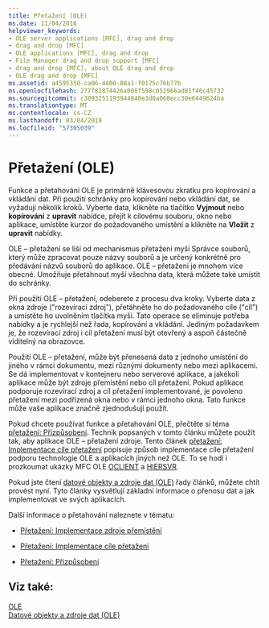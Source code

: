 ```yaml
---
title: Přetažení (OLE)
ms.date: 11/04/2016
helpviewer_keywords:
- OLE server applications [MFC], drag and drop
- drag and drop [MFC]
- OLE applications [MFC], drag and drop
- File Manager drag and drop support [MFC]
- drag and drop [MFC], about OLE drag and drop
- OLE drag and drop [MFC]
ms.assetid: a4595350-ca06-4400-88a1-f0175c76b77b
ms.openlocfilehash: 277f82874426a008f598c052966ad81f46c45732
ms.sourcegitcommit: c3093251193944840e3d0a068ecc30e6449624ba
ms.translationtype: MT
ms.contentlocale: cs-CZ
ms.lasthandoff: 03/04/2019
ms.locfileid: "57305039"
---
```

# <a name="drag-and-drop-ole"></a>Přetažení (OLE)

Funkce a přetahování OLE je primárně klávesovou zkratku pro kopírování a vkládání dat. Při použití schránky pro kopírování nebo vkládání dat, se vyžadují několik kroků. Vyberte data, klikněte na tlačítko **Vyjmout** nebo **kopírování** z **upravit** nabídce, přejít k cílovému souboru, okno nebo aplikace, umístěte kurzor do požadovaného umístění a klikněte na **Vložit** z **upravit** nabídky.

OLE – přetažení se liší od mechanismus přetažení myší Správce souborů, který může zpracovat pouze názvy souborů a je určený konkrétně pro předávání názvů souborů do aplikace. OLE – přetažení je mnohem více obecné. Umožňuje přetáhnout myší všechna data, která můžete také umístit do schránky.

Při použití OLE – přetažení, odeberete z procesu dva kroky. Vyberte data z okna zdroje ("rozevírací zdroj"), přetáhněte ho do požadovaného cíle ("cíl") a umístěte ho uvolněním tlačítka myši. Tato operace se eliminuje potřeba nabídky a je rychlejší než řada, kopírování a vkládání. Jediným požadavkem je, že rozevírací zdroj i cíl přetažení musí být otevřený a aspoň částečně viditelný na obrazovce.

Použití OLE – přetažení, může být přenesená data z jednoho umístění do jiného v rámci dokumentu, mezi různými dokumenty nebo mezi aplikacemi. Se dá implementovat v kontejneru nebo serverové aplikace, a jakékoli aplikace může být zdroje přemístění nebo cíl přetažení. Pokud aplikace podporuje rozevírací zdroj a cíl přetažení implementované, je povoleno přetažení mezi podřízená okna nebo v rámci jednoho okna. Tato funkce může vaše aplikace značně zjednodušují použít.

Pokud chcete používat funkce a přetahování OLE, přečtěte si téma [přetažení: Přizpůsobení](../mfc/drag-and-drop-customizing.md). Technik popsaných v tomto článku můžete použít tak, aby aplikace OLE – přetažení zdroje. Tento článek [přetažení: Implementace cíle přetažení](../mfc/drag-and-drop-implementing-a-drop-target.md) popisuje způsob implementace cíle přetažení podporu technologie OLE a aplikacích jiných než OLE. To se hodí i prozkoumat ukázky MFC OLE [OCLIENT](../visual-cpp-samples.md) a [HIERSVR](../visual-cpp-samples.md).

Pokud jste čtení [datové objekty a zdroje dat (OLE)](../mfc/data-objects-and-data-sources-ole.md) řady článků, můžete chtít provést nyní. Tyto články vysvětlují základní informace o přenosu dat a jak implementovat ve svých aplikacích.

Další informace o přetahování naleznete v tématu:

- [Přetažení: Implementace zdroje přemístění](../mfc/drag-and-drop-implementing-a-drop-source.md)

- [Přetažení: Implementace cíle přetažení](../mfc/drag-and-drop-implementing-a-drop-target.md)

- [Přetažení: Přizpůsobení](../mfc/drag-and-drop-customizing.md)

## <a name="see-also"></a>Viz také:

[OLE](../mfc/ole-in-mfc.md)<br/>
[Datové objekty a zdroje dat (OLE)](../mfc/data-objects-and-data-sources-ole.md)
